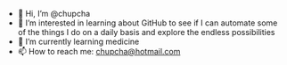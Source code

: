 - 👋 Hi, I’m @chupcha
- 👀 I’m interested in learning about GitHub to see if I can automate some of the things I do on a daily basis and explore the endless possibilities
- 🌱 I’m currently learning medicine
- 📫 How to reach me: chupcha@hotmail.com

<!---
chupcha/chupcha is a ✨ special ✨ repository because its `README.md` (this file) appears on your GitHub profile.
You can click the Preview link to take a look at your changes.
--->
